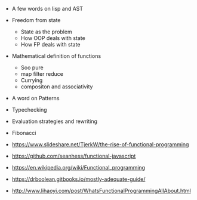 * A few words on lisp and AST
* Freedom from state
  * State as the problem
  * How OOP deals with state
  * How FP deals with state
* Mathematical definition of functions
  * Soo pure
  * map filter reduce
  * Currying
  * compositon and associativity
* A word on Patterns
* Typechecking
* Evaluation strategies and rewriting
* Fibonacci

* https://www.slideshare.net/TjerkW/the-rise-of-functional-programming
* https://github.com/seanhess/functional-javascript
* https://en.wikipedia.org/wiki/Functional_programming
* https://drboolean.gitbooks.io/mostly-adequate-guide/
* http://www.lihaoyi.com/post/WhatsFunctionalProgrammingAllAbout.html

